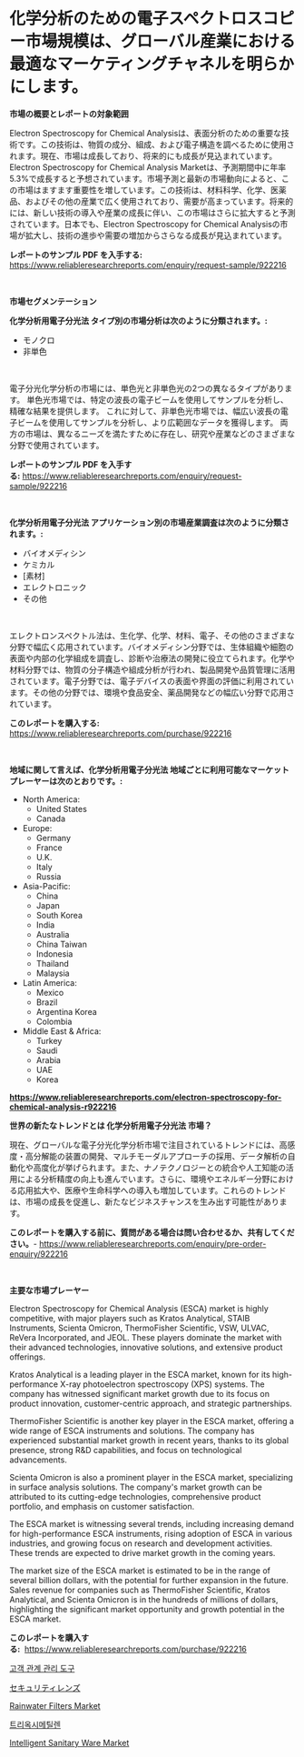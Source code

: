 <p><h1>化学分析のための電子スペクトロスコピー市場規模は、グローバル産業における最適なマーケティングチャネルを明らかにします。</h1></p><p><strong>市場の概要とレポートの対象範囲</strong></p>
<p><p>Electron Spectroscopy for Chemical Analysisは、表面分析のための重要な技術です。この技術は、物質の成分、組成、および電子構造を調べるために使用されます。現在、市場は成長しており、将来的にも成長が見込まれています。 Electron Spectroscopy for Chemical Analysis Marketは、予測期間中に年率5.3%で成長すると予想されています。市場予測と最新の市場動向によると、この市場はますます重要性を増しています。この技術は、材料科学、化学、医薬品、およびその他の産業で広く使用されており、需要が高まっています。将来的には、新しい技術の導入や産業の成長に伴い、この市場はさらに拡大すると予測されています。日本でも、Electron Spectroscopy for Chemical Analysisの市場が拡大し、技術の進歩や需要の増加からさらなる成長が見込まれています。</p></p>
<p><strong>レポートのサンプル PDF を入手する:</strong> <a href="https://www.reliableresearchreports.com/enquiry/request-sample/922216">https://www.reliableresearchreports.com/enquiry/request-sample/922216</a></p>
<p>&nbsp;</p>
<p><strong>市場セグメンテーション</strong></p>
<p><strong>化学分析用電子分光法 タイプ別の市場分析は次のように分類されます。:</strong></p>
<p><ul><li>モノクロ</li><li>非単色</li></ul></p>
<p>&nbsp;</p>
<p><p>電子分光化学分析の市場には、単色光と非単色光の2つの異なるタイプがあります。 単色光市場では、特定の波長の電子ビームを使用してサンプルを分析し、精確な結果を提供します。 これに対して、非単色光市場では、幅広い波長の電子ビームを使用してサンプルを分析し、より広範囲なデータを獲得します。 両方の市場は、異なるニーズを満たすために存在し、研究や産業などのさまざまな分野で使用されています。</p></p>
<p><strong>レポートのサンプル PDF を入手する:</strong>&nbsp;<a href="https://www.reliableresearchreports.com/enquiry/request-sample/922216">https://www.reliableresearchreports.com/enquiry/request-sample/922216</a></p>
<p>&nbsp;</p>
<p><strong> 化学分析用電子分光法 アプリケーション別の市場産業調査は次のように分類されます。:</strong></p>
<p><ul><li>バイオメディシン</li><li>ケミカル</li><li>[素材]</li><li>エレクトロニック</li><li>その他</li></ul></p>
<p>&nbsp;</p>
<p><p>エレクトロンスペクトル法は、生化学、化学、材料、電子、その他のさまざまな分野で幅広く応用されています。バイオメディシン分野では、生体組織や細胞の表面や内部の化学組成を調査し、診断や治療法の開発に役立てられます。化学や材料分野では、物質の分子構造や組成分析が行われ、製品開発や品質管理に活用されています。電子分野では、電子デバイスの表面や界面の評価に利用されています。その他の分野では、環境や食品安全、薬品開発などの幅広い分野で応用されています。</p></p>
<p><strong>このレポートを購入する:</strong>&nbsp; <a href="https://www.reliableresearchreports.com/purchase/922216">https://www.reliableresearchreports.com/purchase/922216</a></p>
<p>&nbsp;</p>
<p><strong>地域に関して言えば、化学分析用電子分光法 地域ごとに利用可能なマーケットプレーヤーは次のとおりです。:</strong></p>
<p><ul>
    <li>
        North America:
        <ul>
            <li>United States</li>
            <li>Canada</li>
        </ul>
    </li>
    <li>
        Europe:
        <ul>
            <li>Germany</li>
            <li>France</li>
            <li>U.K.</li>
            <li>Italy</li>
            <li>Russia</li>
        </ul>
    </li>
    <li>
        Asia-Pacific:
        <ul>
            <li>China</li>
            <li>Japan</li>
            <li>South Korea</li>
            <li>India</li>
            <li>Australia</li>
            <li>China Taiwan</li>
            <li>Indonesia</li>
            <li>Thailand</li>
            <li>Malaysia</li>
        </ul>
    </li>
    <li>
        Latin America:
        <ul>
            <li>Mexico</li>
            <li>Brazil</li>
            <li>Argentina Korea</li>
            <li>Colombia</li>
        </ul>
    </li>
    <li>
        Middle East & Africa:
        <ul>
            <li>Turkey</li>
            <li>Saudi</li>
            <li>Arabia</li>
            <li>UAE</li>
            <li>Korea</li>
        </ul>
    </li>
    </ul></p>
<p><strong><a href="https://www.reliableresearchreports.com/electron-spectroscopy-for-chemical-analysis-r922216">https://www.reliableresearchreports.com/electron-spectroscopy-for-chemical-analysis-r922216</a></strong>&nbsp;</p>
<p><strong>世界の新たなトレンドとは 化学分析用電子分光法 市場？</strong></p>
<p><p>現在、グローバルな電子分光化学分析市場で注目されているトレンドには、高感度・高分解能の装置の開発、マルチモーダルアプローチの採用、データ解析の自動化や高度化が挙げられます。また、ナノテクノロジーとの統合や人工知能の活用による分析精度の向上も進んでいます。さらに、環境やエネルギー分野における応用拡大や、医療や生命科学への導入も増加しています。これらのトレンドは、市場の成長を促進し、新たなビジネスチャンスを生み出す可能性があります。</p></p>
<p><strong>このレポートを購入する前に、質問がある場合は問い合わせるか、共有してください。</strong>- <a href="https://www.reliableresearchreports.com/enquiry/pre-order-enquiry/922216">https://www.reliableresearchreports.com/enquiry/pre-order-enquiry/922216</a></p>
<p>&nbsp;</p>
<p><strong>主要な市場プレーヤー</strong></p>
<p><p>Electron Spectroscopy for Chemical Analysis (ESCA) market is highly competitive, with major players such as Kratos Analytical, STAIB Instruments, Scienta Omicron, ThermoFisher Scientific, VSW, ULVAC, ReVera Incorporated, and JEOL. These players dominate the market with their advanced technologies, innovative solutions, and extensive product offerings.</p><p>Kratos Analytical is a leading player in the ESCA market, known for its high-performance X-ray photoelectron spectroscopy (XPS) systems. The company has witnessed significant market growth due to its focus on product innovation, customer-centric approach, and strategic partnerships.</p><p>ThermoFisher Scientific is another key player in the ESCA market, offering a wide range of ESCA instruments and solutions. The company has experienced substantial market growth in recent years, thanks to its global presence, strong R&D capabilities, and focus on technological advancements.</p><p>Scienta Omicron is also a prominent player in the ESCA market, specializing in surface analysis solutions. The company's market growth can be attributed to its cutting-edge technologies, comprehensive product portfolio, and emphasis on customer satisfaction.</p><p>The ESCA market is witnessing several trends, including increasing demand for high-performance ESCA instruments, rising adoption of ESCA in various industries, and growing focus on research and development activities. These trends are expected to drive market growth in the coming years.</p><p>The market size of the ESCA market is estimated to be in the range of several billion dollars, with the potential for further expansion in the future. Sales revenue for companies such as ThermoFisher Scientific, Kratos Analytical, and Scienta Omicron is in the hundreds of millions of dollars, highlighting the significant market opportunity and growth potential in the ESCA market.</p></p>
<p><strong>このレポートを購入する:</strong>&nbsp;&nbsp;<a href="https://www.reliableresearchreports.com/purchase/922216">https://www.reliableresearchreports.com/purchase/922216</a></p>
<p><p><a href="https://medium.com/@felipegrrady654556/%EA%B3%A0%EA%B0%9D%EA%B4%80%EA%B3%84%EA%B4%80%EB%A6%AC-%EB%8F%84%EA%B5%AC-%EC%8B%9C%EC%9E%A5%EC%9D%80-%EC%8B%9C%EC%9E%A5-%EC%A0%90%EC%9C%A0%EC%9C%A8-%EA%B7%9C%EB%AA%A8-%EB%B0%8F-%EC%98%88%EC%83%81-%EC%98%88%EC%B8%A1%EA%B9%8C%EC%A7%80-%EC%B4%88%EC%A0%90%EC%9D%84-%EB%A7%9E%EC%B6%A5%EB%8B%88%EB%8B%A4-2031%EB%85%84%EA%B9%8C%EC%A7%80-%EC%98%88%EC%83%81%EB%90%98%EB%8A%94-%EA%B2%83%EC%9E%85%EB%8B%88%EB%8B%A4-3ff4eb2be758">고객 관계 관리 도구</a></p><p><a href="https://github.com/RudyBoyer2017/Market-Research-Report-List-1/blob/main/269948076409.md">セキュリティレンズ</a></p><p><a href="https://github.com/ElmoRunolfsson2023/Market-Research-Report-List-1/blob/main/rainwater-filters-market.md">Rainwater Filters Market</a></p><p><a href="https://github.com/novabrown3/Market-Research-Report-List-1/blob/main/588714872189.md">트리옥시메틸렌</a></p><p><a href="https://www.linkedin.com/pulse/intelligent-sanitary-ware-market-provides-comprehensive-analysis-llxxe">Intelligent Sanitary Ware Market</a></p></p>